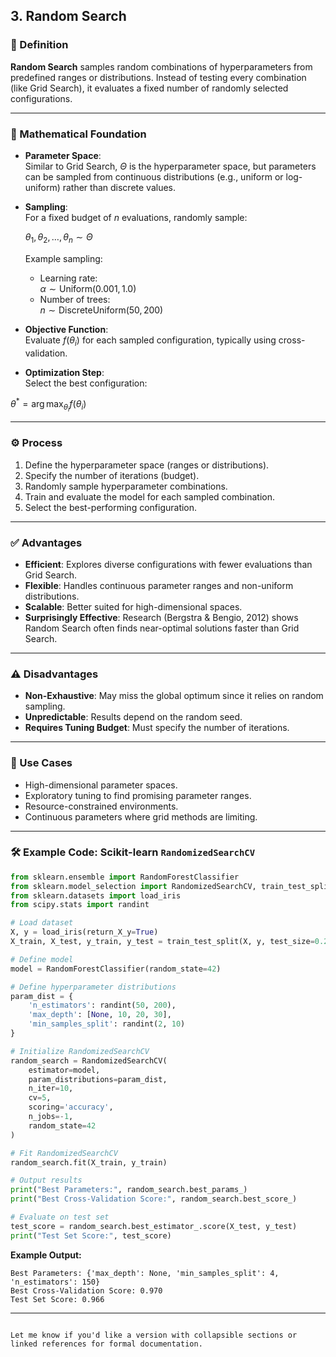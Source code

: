 


## 3. Random Search

### 📖 Definition

**Random Search** samples random combinations of hyperparameters from predefined ranges or distributions. Instead of testing every combination (like Grid Search), it evaluates a fixed number of randomly selected configurations.

---

### 📐 Mathematical Foundation

- **Parameter Space**:  
  Similar to Grid Search, $\Theta$ is the hyperparameter space, but parameters can be sampled from continuous distributions (e.g., uniform or log-uniform) rather than discrete values.

- **Sampling**:  
  For a fixed budget of $n$ evaluations, randomly sample:

  
  $\theta_1, \theta_2, \dots, \theta_n \sim \Theta$

  Example sampling:

  - Learning rate:  
    $\alpha \sim \text{Uniform}(0.001, 1.0)$  
  - Number of trees:  
    $n \sim \text{DiscreteUniform}(50, 200)$

- **Objective Function**:  
  Evaluate $f(\theta_i)$ for each sampled configuration, typically using cross-validation.

- **Optimization Step**:  
  Select the best configuration:

 
 $\theta^* = \arg\max_{\theta_i} f(\theta_i)$

---

### ⚙️ Process

1. Define the hyperparameter space (ranges or distributions).
2. Specify the number of iterations (budget).
3. Randomly sample hyperparameter combinations.
4. Train and evaluate the model for each sampled combination.
5. Select the best-performing configuration.

---

### ✅ Advantages

- **Efficient**: Explores diverse configurations with fewer evaluations than Grid Search.
- **Flexible**: Handles continuous parameter ranges and non-uniform distributions.
- **Scalable**: Better suited for high-dimensional spaces.
- **Surprisingly Effective**: Research (Bergstra & Bengio, 2012) shows Random Search often finds near-optimal solutions faster than Grid Search.

---

### ⚠️ Disadvantages

- **Non-Exhaustive**: May miss the global optimum since it relies on random sampling.
- **Unpredictable**: Results depend on the random seed.
- **Requires Tuning Budget**: Must specify the number of iterations.

---

### 🎯 Use Cases

- High-dimensional parameter spaces.
- Exploratory tuning to find promising parameter ranges.
- Resource-constrained environments.
- Continuous parameters where grid methods are limiting.

---

### 🛠️ Example Code: Scikit-learn `RandomizedSearchCV`

```python
from sklearn.ensemble import RandomForestClassifier
from sklearn.model_selection import RandomizedSearchCV, train_test_split
from sklearn.datasets import load_iris
from scipy.stats import randint

# Load dataset
X, y = load_iris(return_X_y=True)
X_train, X_test, y_train, y_test = train_test_split(X, y, test_size=0.2, random_state=42)

# Define model
model = RandomForestClassifier(random_state=42)

# Define hyperparameter distributions
param_dist = {
    'n_estimators': randint(50, 200),
    'max_depth': [None, 10, 20, 30],
    'min_samples_split': randint(2, 10)
}

# Initialize RandomizedSearchCV
random_search = RandomizedSearchCV(
    estimator=model,
    param_distributions=param_dist,
    n_iter=10,
    cv=5,
    scoring='accuracy',
    n_jobs=-1,
    random_state=42
)

# Fit RandomizedSearchCV
random_search.fit(X_train, y_train)

# Output results
print("Best Parameters:", random_search.best_params_)
print("Best Cross-Validation Score:", random_search.best_score_)

# Evaluate on test set
test_score = random_search.best_estimator_.score(X_test, y_test)
print("Test Set Score:", test_score)
````

**Example Output:**

```
Best Parameters: {'max_depth': None, 'min_samples_split': 4, 'n_estimators': 150}
Best Cross-Validation Score: 0.970
Test Set Score: 0.966
```

---

```

Let me know if you'd like a version with collapsible sections or linked references for formal documentation.
```
